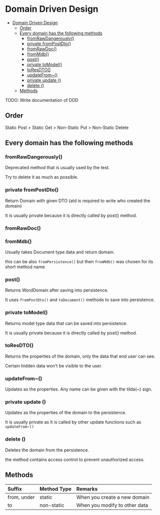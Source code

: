 # Domain Driven Design

<!-- TOC -->

- [Domain Driven Design](#domain-driven-design)
  - [Order](#order)
  - [Every domain has the following methods](#every-domain-has-the-following-methods)
    - [fromRawDangerously()](#fromrawdangerously)
    - [private fromPostDto()](#private-frompostdto)
    - [fromRawDoc()](#fromrawdoc)
    - [fromMdb()](#frommdb)
    - [post()](#post)
    - [private toModel()](#private-tomodel)
    - [toResDTO()](#toresdto)
    - [updateFrom~()](#updatefrom)
    - [private update ()](#private-update-)
    - [delete ()](#delete-)
  - [Methods](#methods)

<!-- /TOC -->

TODO: Write documentation of DDD

## Order

Static Post > Static Get > Non-Static Put > Non-Static Delete


## Every domain has the following methods

### fromRawDangerously()

Deprecated method that is usually used by the test.

Try to delete it as much as possible.


### private fromPostDto()

Return Domain with given DTO (atd is required to write who created the domain)

It is usually private because it is directly called by post() method.

### fromRawDoc()

### fromMdb()

Usually takes Document type data and return domain.

this can be also `fromPersistence()` but then `fromMdb()` was chosen for its short method name


### post()

Returns WordDomain after saving into persistence.

It uses `fromPostDto()` and `toDocument()` methods to save into persistence.

### private toModel()

Returns model type data that can be saved into persistence.

It is usually private because it is directly called by post() method.


### toResDTO()

Returns the properties of the domain, only the data that end user can see.

Certain hidden data won't be visible to the user.



### updateFrom~()

Updates as the properties. Any name can be given with the tilda(~) sign.


### private update ()

Updates as the properties of the domain to the persistence.

It is usually private as it is called by other update functions such as `updateFrom~()`


### delete ()

Deletes the domain from the persistence.

the method contains access control to prevent unauthorized access.



## Methods

| Suffix      | Method Type | Remarks                       |
|:------------|:------------|:------------------------------|
| from, under | static      | When you create a new domain  |
| to          | non-static  | When you modify to other data |